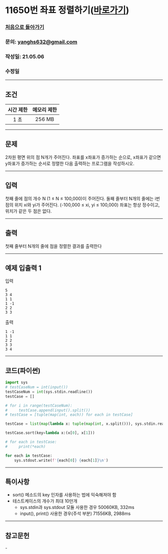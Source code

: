# 11650번 좌표 정렬하기([바로가기](https://www.acmicpc.net/problem/11650))

### [처음으로 돌아가기](../README.md)
### 문의: yanghs632@gmail.com
### 작성일: 21.05.06
### 수정일

---
## 조건
시간 제한|메모리 제한|
:---:|:---:
1 초|256 MB

---
## 문제
2차원 평면 위의 점 N개가 주어진다. 좌표를 x좌표가 증가하는 순으로, x좌표가 같으면 y좌표가 증가하는 순서로 정렬한 다음 출력하는 프로그램을 작성하시오.

---
## 입력
첫째 줄에 점의 개수 N (1 ≤ N ≤ 100,000)이 주어진다. 둘째 줄부터 N개의 줄에는 i번점의 위치 xi와 yi가 주어진다. (-100,000 ≤ xi, yi ≤ 100,000) 좌표는 항상 정수이고, 위치가 같은 두 점은 없다.

---
## 출력
첫째 줄부터 N개의 줄에 점을 정렬한 결과를 출력한다

---
## 예제 입출력 1
입력
```
5
3 4
1 1
1 -1
2 2
3 3
```

출력
```
1 -1
1 1
2 2
3 3
3 4
```

---
## 코드(파이썬)
```python
import sys
# testCaseNum = int(input())
testCaseNum = int(sys.stdin.readline())
testCase = []

# for i in range(testCaseNum):
#     testCase.append(input().split())
# testCase = [tuple(map(int, each)) for each in testCase]

testCase = list(map(lambda x: tuple(map(int, x.split())), sys.stdin.readlines()))

testCase.sort(key=lambda x:(x[0], x[1]))

# for each in testCase:
#     print(*each)

for each in testCase:
    sys.stdout.write(f'{each[0]} {each[1]}\n')
```

---
## 특이사항
- sort() 메소드의 key 인자를 사용하는 법에 익숙해져야 함
- 테스트케이스의 개수가 최대 10만개
  - sys.stdin과 sys.stdout 모듈 사용한 경우 50060KB, 332ms
  - input(), print() 사용한 경우(주석 부분) 71556KB, 2988ms

---
## 참고문헌
\-